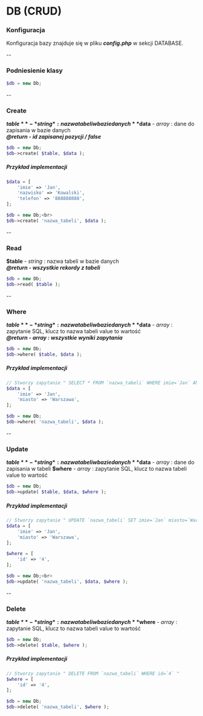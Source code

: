 # DB (CRUD)

### Konfiguracja

Konfiguracja bazy znajduje się w pliku ***config.php*** w sekcji DATABASE.

--

### Podniesienie klasy

```php
$db = new Db;
```

--

### Create

**$table** - *string* : nazwa tabeli w bazie danych  
**$data** - *array* : dane do zapisania w bazie danych  
***@return - id zapisanej pozycji / false***

```php
$db = new Db;
$db->create( $table, $data );
```

##### Przykład implementacji

```php
$data = [
	'imie' => 'Jan',
	'nazwisko' => 'Kowalski',
	'telefon' => '888888888',
];

$db = new Db;<br>
$db->create( 'nazwa_tabeli', $data );
```

--

### Read

**$table** - *string* : nazwa tabeli w bazie danych  
***@return - wszystkie rekordy z tabeli***

```php
$db = new Db;
$db->read( $table );
```

--

### Where

**$table** - *string* : nazwa tabeli w bazie danych  
**$data** - *array* : zapytanie SQL, klucz to nazwa tabeli value to wartość  
***@return - array : wszystkie wyniki zapytania***

```php
$db = new Db;
$db->where( $table, $data );
```

##### Przykład implementacji

```php
// Stworzy zapytanie " SELECT * FROM `nazwa_tabeli` WHERE imie=`Jan` AND miasto=`Warszawa` "
$data = [
	'imie' => 'Jan',
	'miasto' => 'Warszawa',
];

$db = new Db;
$db->where( 'nazwa_tabeli', $data );
```

--

### Update

**$table** - *string* : nazwa tabeli w bazie danych  
**$data** - *array* : dane do zapisania w tabeli
**$where** - *array* : zapytanie SQL, klucz to nazwa tabeli value to wartość

```php
$db = new Db;
$db->update( $table, $data, $where );
```

##### Przykład implementacji

```php
// Stworzy zapytanie " UPDATE `nazwa_tabeli` SET imie=`Jan` miasto=`Warszawa` WHERE id=`4` "
$data = [
	'imie' => 'Jan',
	'miasto' => 'Warszawa',
];

$where = [
	'id' => '4',
];	

$db = new Db;<br>
$db->update( 'nazwa_tabeli', $data, $where );	
```

--

### Delete

**$table** - *string* : nazwa tabeli w bazie danych  
**$where** - *array* : zapytanie SQL, klucz to nazwa tabeli value to wartość

```php
$db = new Db;
$db->delete( $table, $where );
```

##### Przykład implementacji

```php
// Stworzy zapytanie " DELETE FROM `nazwa_tabeli` WHERE id=`4` "
$where = [
	'id' => '4',
];	

$db = new Db;
$db->delete( 'nazwa_tabeli', $where );	
```